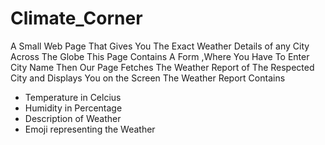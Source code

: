 # Climate_Corner
A Small Web Page That Gives You The Exact Weather Details of any City Across The Globe
 This Page Contains A Form ,Where You Have To Enter City Name Then Our Page Fetches The Weather Report of The Respected City and Displays You on the Screen
The Weather Report Contains


- Temperature in Celcius
- Humidity in Percentage
- Description of Weather
- Emoji representing the Weather


